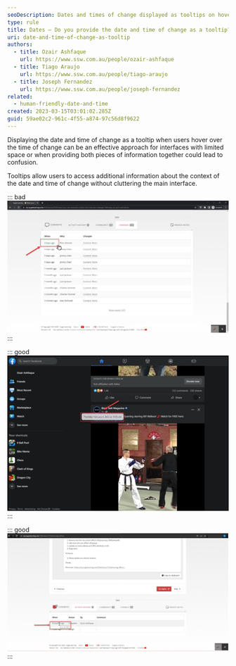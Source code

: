 ```yaml
---
seoDescription: Dates and times of change displayed as tooltips on hover, providing additional context without cluttering the main interface.
type: rule
title: Dates – Do you provide the date and time of change as a tooltip?
uri: date-and-time-of-change-as-tooltip
authors:
  - title: Ozair Ashfaque
    url: https://www.ssw.com.au/people/ozair-ashfaque
  - title: Tiago Araujo
    url: https://www.ssw.com.au/people/tiago-araujo
  - title: Joseph Fernandez
    url: https://www.ssw.com.au/people/joseph-fernandez
related:
  - human-friendly-date-and-time
created: 2023-03-15T03:01:02.285Z
guid: 59ae02c2-961c-4f55-a874-97c56d8f9622
---
```


Displaying the date and time of change as a tooltip when users hover over the time of change can be an effective approach for interfaces with limited space or when providing both pieces of information together could lead to confusion. 

Tooltips allow users to access additional information about the context of the date and time of change without cluttering the main interface.

<!--endintro-->

::: bad
![Figure: Bad example – Cannot find date or time in tooltip on hover](bad-example-for-no-date-on-tooltip-while-hovering.png)
:::

::: good
![Figure: Good example – On hover, Facebook shows the date and time](good-example-date-and-time-change-on-tooltip.png)
:::

::: good
![Figure: Good example – Date change on hover over time of change for sugarlearning item](good-example-sugarlearning-date-time-on-tooltip.png)
:::
